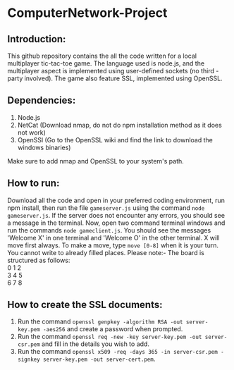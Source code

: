 # ComputerNetwork-Project

## Introduction:
This github repository contains the all the code written for a local multiplayer tic-tac-toe game. The language used is node.js, and the multiplayer aspect is implemented using user-defined sockets (no third - party involved). The game also feature SSL, implemented using OpenSSL.

## Dependencies:
1. Node.js
2. NetCat (Download nmap, do not do npm installation method as it does not work)
3. OpenSSl (Go to the OpenSSL wiki and find the link to download the windows binaries)

Make sure to add nmap and OpenSSL to your system's path.

## How to run:
Download all the code and open in your preferred coding environment, run npm install, then run the file `gameserver.js` using the command `node gameserver.js`.
If the server does not encounter any errors, you should see a message in the terminal.
Now, open two command terminal windows and run the commands `node gameclient.js`.
You should see the messages 'Welcome X' in one terminal and 'Welcome O' in the other terminal. X will move first always.
To make a move, type `move [0-8]` when it is your turn. You cannot write to already filled places.
Please note:- The board is structured as follows:<br>
0 1 2<br>
3 4 5<br>
6 7 8<br>

## How to create the SSL documents:
1. Run the command `openssl genpkey -algorithm RSA -out server-key.pem -aes256` and create a password when prompted.
2. Run the command `openssl req -new -key server-key.pem -out server-csr.pem` and fill in the details you wish to add.
3. Run the command `openssl x509 -req -days 365 -in server-csr.pem -signkey server-key.pem -out server-cert.pem`.
